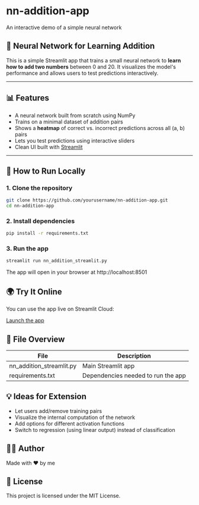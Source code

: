 # nn-addition-app

An interactive demo of a simple neural network

## 🧠 Neural Network for Learning Addition

This is a simple Streamlit app that trains a small neural network to **learn how to add two numbers** between 0 and 20. It visualizes the model's performance and allows users to test predictions interactively.

---

## 📊 Features

- A neural network built from scratch using NumPy
- Trains on a minimal dataset of addition pairs
- Shows a **heatmap** of correct vs. incorrect predictions across all (a, b) pairs
- Lets you test predictions using interactive sliders
- Clean UI built with [Streamlit](https://streamlit.io)

---

## 🚀 How to Run Locally

### 1. Clone the repository

```bash
git clone https://github.com/yourusername/nn-addition-app.git
cd nn-addition-app
```

### 2. Install dependencies

```bash
pip install -r requirements.txt
```

### 3. Run the app

```bash
streamlit run nn_addition_streamlit.py
```

The app will open in your browser at http://localhost:8501

## 🌍 Try It Online

You can use the app live on Streamlit Cloud:

[Launch the app](https://your-app-url-here)

## 📂 File Overview

| File | Description |
| ---- | ----------- |
| nn_addition_streamlit.py | Main Streamlit app |
| requirements.txt | Dependencies needed to run the app |

## 💡 Ideas for Extension

- Let users add/remove training pairs
- Visualize the internal computation of the network
- Add options for different activation functions
- Switch to regression (using linear output) instead of classification

## 🧑‍💻 Author

Made with ❤️ by me

## 📜 License

This project is licensed under the MIT License.
